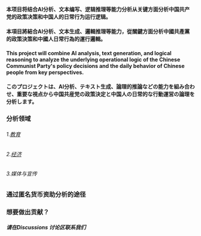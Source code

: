 #### 本项目将结合AI分析、文本编写、逻辑推理等能力分析从关键方面分析中国共产党的政策决策和中国人的日常行为运行逻辑。
#### 本項目將結合AI分析、文本生成、邏輯推理等能力，從關鍵方面分析中國共產黨的政策決策和中國人日常行為的運行邏輯。
#### This project will combine AI analysis, text generation, and logical reasoning to analyze the underlying operational logic of the Chinese Communist Party's policy decisions and the daily behavior of Chinese people from key perspectives.
#### このプロジェクトは、AI分析、テキスト生成、論理的推論などの能力を組み合わせ、重要な視点から中国共産党の政策決定と中国人の日常的な行動運営の論理を分析します。


### 分析领域 
###### 1.[教育](https://github.com/CCPProject/Analysis/blob/main/Education/Education.md)
###### 2.[经济](https://github.com/CCPProject/Analysis/blob/main/Economy/Economy.md)
###### 3.媒体与宣传

### 通过匿名货币资助分析的途径
### 想要做出贡献？
##### 请在Discussions 讨论区联系我们
